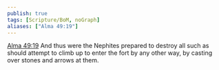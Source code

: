 ```yaml
---
publish: true
tags: [Scripture/BoM, noGraph]
aliases: ["Alma 49:19"]
---
```

[Alma 49:19](https://churchofjesuschrist.org/study/scriptures/bofm/alma/49?lang=eng&id=p19#p19) And thus were the Nephites prepared to destroy all such as should attempt to climb up to enter the fort by any other way, by casting over stones and arrows at them.
